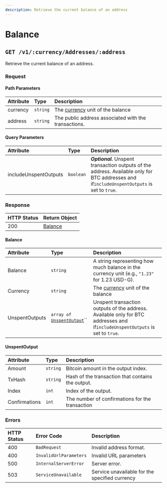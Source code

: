 ```yaml
---
description: Retrieve the current balance of an address
---
```


# Balance

## `GET /v1/:currency/Addresses/:address`

Retrieve the current balance of an address.

### Request

#### Path Parameters

| Attribute | Type | Description |
| :--- | :--- | :--- |
| currency | `string` | The [currency](currency-and-conversion-symbols.md#currency-symbols) unit of the balance |
| address | `string` | The public address associated with the transactions. |

#### Query Parameters

| Attribute | Type | Description |
| :--- | :--- | :--- |
| includeUnspentOutputs | `boolean` | _**Optional.**_ Unspent transaction outputs of the address. Available only for BTC addresses and if`includeUnspentOutputs` is set to `true`. |

### Response

| HTTP Status | Return Object |
| :--- | :--- |
| 200 | [Balance](balance.md#balance) |

#### Balance

| Attribute | Type | Description |
| :--- | :--- | :--- |
| Balance | `string` | A string representing how much balance in the currency unit \(e.g., `"1.23"` for 1.23 USD-G\). |
| Currency | `string` | The [currency](currency-and-conversion-symbols.md#currency-symbols) unit of the balance |
| UnspentOutputs | `array of` [`UnspentOutput`](balance.md#unspentoutput)\`\` | Unspent transaction outputs of the address. Available only for BTC addresses and if`includeUnspentOutputs` is set to `true`. |

#### UnspentOutput

| Attribute | Type | Description |
| :--- | :--- | :--- |
| Amount | `string` | Bitcoin amount in the output index. |
| TxHash | `string` | Hash of the transaction that contains the output. |
| Index | `int` | Index of the output. |
| Confirmations | `int` | The number of confirmations for the transaction |

### Errors

| HTTP Status | Error Code | Description |
| :--- | :--- | :--- |
| 400 | `BadRequest` | Invalid address format. |
| 400 | `InvalidUrlParameters` | Invalid URL parameters |
| 500 | `InternalServerError` | Server error. |
| 503 | `ServiceUnavailable` | Service unavailable for the specified currency |


